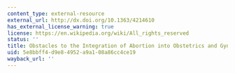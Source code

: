 ```yaml
---
content_type: external-resource
external_url: http://dx.doi.org/10.1363/4214610
has_external_license_warning: true
license: https://en.wikipedia.org/wiki/All_rights_reserved
status: ''
title: Obstacles to the Integration of Abortion into Obstetrics and Gynecology Practice
uid: 5e8bbff4-d9e8-4952-a9a1-08a86cc4ce19
wayback_url: ''
---
```

